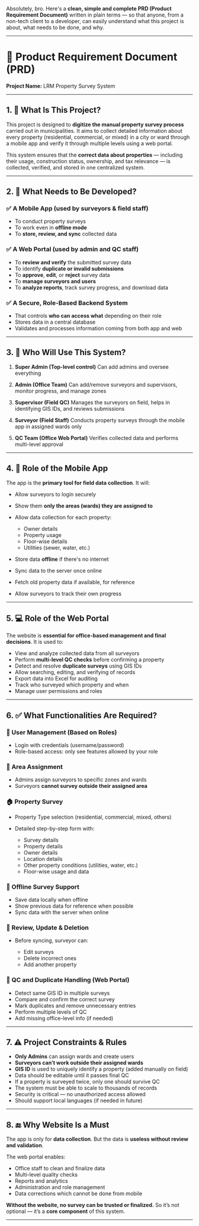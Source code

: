 Absolutely, bro. Here's a **clean, simple and complete PRD (Product Requirement Document)** written in plain terms — so that anyone, from a non-tech client to a developer, can easily understand what this project is about, what needs to be done, and why.

---

# 📘 **Product Requirement Document (PRD)**

**Project Name:** LRM Property Survey System

---

## 1. 📌 **What Is This Project?**

This project is designed to **digitize the manual property survey process** carried out in municipalities. It aims to collect detailed information about every property (residential, commercial, or mixed) in a city or ward through a mobile app and verify it through multiple levels using a web portal.

This system ensures that the **correct data about properties** — including their usage, construction status, ownership, and tax relevance — is collected, verified, and stored in one centralized system.

---

## 2. 🎯 **What Needs to Be Developed?**

### ✅ A Mobile App (used by surveyors & field staff)

* To conduct property surveys
* To work even in **offline mode**
* To **store, review, and sync** collected data

### ✅ A Web Portal (used by admin and QC staff)

* To **review and verify** the submitted survey data
* To identify **duplicate or invalid submissions**
* To **approve**, **edit**, or **reject** survey data
* To **manage surveyors and users**
* To **analyze reports**, track survey progress, and download data

### ✅ A Secure, Role-Based Backend System

* That controls **who can access what** depending on their role
* Stores data in a central database
* Validates and processes information coming from both app and web

---

## 3. 👥 **Who Will Use This System?**

1. **Super Admin (Top-level control)**
   Can add admins and oversee everything

2. **Admin (Office Team)**
   Can add/remove surveyors and supervisors, monitor progress, and manage zones

3. **Supervisor (Field QC)**
   Manages the surveyors on field, helps in identifying GIS IDs, and reviews submissions

4. **Surveyor (Field Staff)**
   Conducts property surveys through the mobile app in assigned wards only

5. **QC Team (Office Web Portal)**
   Verifies collected data and performs multi-level approval

---

## 4. 📲 **Role of the Mobile App**

The app is the **primary tool for field data collection**. It will:

* Allow surveyors to login securely
* Show them **only the areas (wards) they are assigned to**
* Allow data collection for each property:

  * Owner details
  * Property usage
  * Floor-wise details
  * Utilities (sewer, water, etc.)
* Store data **offline** if there's no internet
* Sync data to the server once online
* Fetch old property data if available, for reference
* Allow surveyors to track their own progress

---

## 5. 💻 **Role of the Web Portal**

The website is **essential for office-based management and final decisions**. It is used to:

* View and analyze collected data from all surveyors
* Perform **multi-level QC checks** before confirming a property
* Detect and resolve **duplicate surveys** using GIS IDs
* Allow searching, editing, and verifying of records
* Export data into Excel for auditing
* Track who surveyed which property and when
* Manage user permissions and roles

---

## 6. ✅ **What Functionalities Are Required?**

### 🔐 User Management (Based on Roles)

* Login with credentials (username/password)
* Role-based access: only see features allowed by your role

### 📍 Area Assignment

* Admins assign surveyors to specific zones and wards
* Surveyors **cannot survey outside their assigned area**

### 🏠 Property Survey

* Property Type selection (residential, commercial, mixed, others)
* Detailed step-by-step form with:

  * Survey details
  * Property details
  * Owner details
  * Location details
  * Other property conditions (utilities, water, etc.)
  * Floor-wise usage and data

### 📡 Offline Survey Support

* Save data locally when offline
* Show previous data for reference when possible
* Sync data with the server when online

### 🧹 Review, Update & Deletion

* Before syncing, surveyor can:

  * Edit surveys
  * Delete incorrect ones
  * Add another property

### 👀 QC and Duplicate Handling (Web Portal)

* Detect same GIS ID in multiple surveys
* Compare and confirm the correct survey
* Mark duplicates and remove unnecessary entries
* Perform multiple levels of QC
* Add missing office-level info (if needed)

---

## 7. ⚠️ **Project Constraints & Rules**

* **Only Admins** can assign wards and create users
* **Surveyors can’t work outside their assigned wards**
* **GIS ID** is used to uniquely identify a property (added manually on field)
* Data should be editable until it passes final QC
* If a property is surveyed twice, only one should survive QC
* The system must be able to scale to thousands of records
* Security is critical — no unauthorized access allowed
* Should support local languages (if needed in future)

---

## 8. 🔚 **Why Website Is a Must**

The app is only for **data collection**. But the data is **useless without review and validation**.

The web portal enables:

* Office staff to clean and finalize data
* Multi-level quality checks
* Reports and analytics
* Administration and role management
* Data corrections which cannot be done from mobile

**Without the website, no survey can be trusted or finalized.**
So it’s not optional — it’s a **core component** of this system.

---

